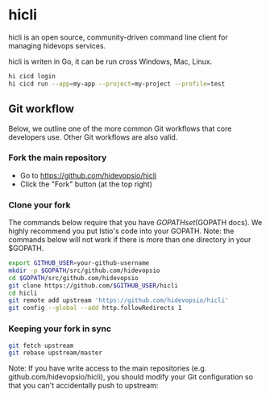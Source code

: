 # hicli
hicli is an open source, community-driven command line client for managing hidevops services.

hicli is writen in Go, it can be run cross Windows, Mac, Linux.

```bash
hi cicd login
hi cicd run --app=my-app --project=my-project --profile=test
```

## Git workflow

Below, we outline one of the more common Git workflows that core developers use. Other Git workflows are also valid.

### Fork the main repository

* Go to https://github.com/hidevopsio/hicli
* Click the "Fork" button (at the top right)

### Clone your fork

The commands below require that you have $GOPATH set ($GOPATH docs). We highly recommend you put Istio's code into your GOPATH. Note: the commands below will not work if there is more than one directory in your $GOPATH.

```bash
export GITHUB_USER=your-github-username
mkdir -p $GOPATH/src/github.com/hidevopsio
cd $GOPATH/src/github.com/hidevopsio
git clone https://github.com/$GITHUB_USER/hicli
cd hicli
git remote add upstream 'https://github.com/hidevopsio/hicli'
git config --global --add http.followRedirects 1
```


### Keeping your fork in sync

```bash
git fetch upstream
git rebase upstream/master
```

Note: If you have write access to the main repositories (e.g. github.com/hidevopsio/hicli), you should modify your Git configuration so that you can't accidentally push to upstream:
